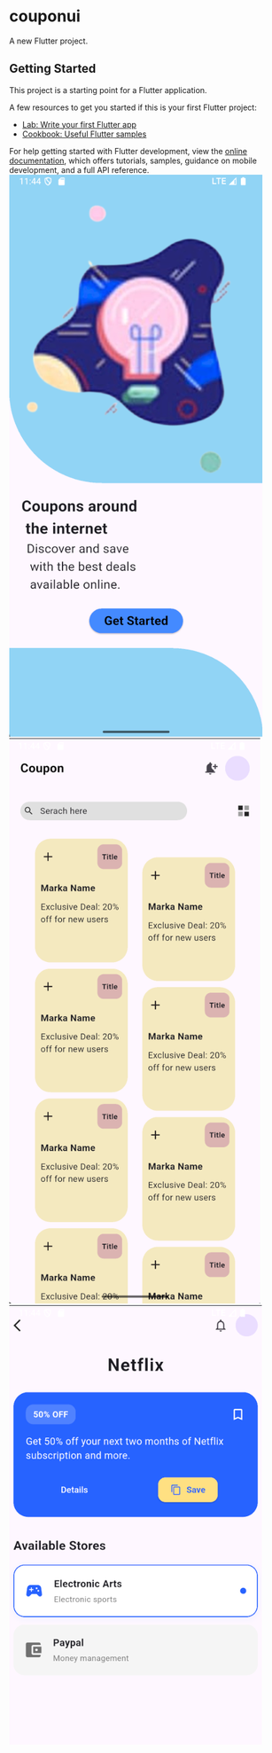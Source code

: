 # couponui

A new Flutter project.

## Getting Started

This project is a starting point for a Flutter application.

A few resources to get you started if this is your first Flutter project:

- [Lab: Write your first Flutter app](https://docs.flutter.dev/get-started/codelab)
- [Cookbook: Useful Flutter samples](https://docs.flutter.dev/cookbook)

For help getting started with Flutter development, view the
[online documentation](https://docs.flutter.dev/), which offers tutorials,
samples, guidance on mobile development, and a full API reference.
![image_alt](https://github.com/MoshtaqMo/CouponUi/blob/6a2f3c1af03656c643c3cd542a0e57e5d500fd7e/Screenshot%202025-05-24%20234419.png)
![image_alt](https://github.com/MoshtaqMo/CouponUi/blob/922dd569e9454dfc91e93f464e8974b3bfb0b8e4/Screenshot%202025-05-24%20234440.png)
![image_alt](https://github.com/MoshtaqMo/CouponUi/blob/8f64a312d25bbe0806b08a68b08c0c4579808caf/Screenshot%202025-05-24%20234458.png)
